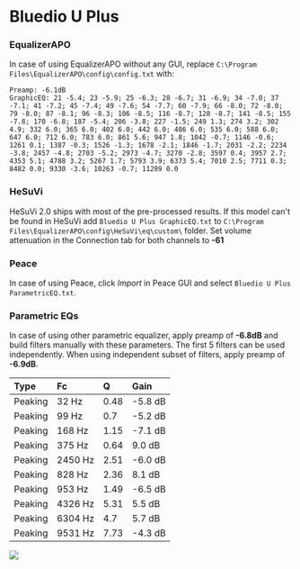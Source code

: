 # Bluedio U Plus

### EqualizerAPO
In case of using EqualizerAPO without any GUI, replace `C:\Program Files\EqualizerAPO\config\config.txt`
with:
```
Preamp: -6.1dB
GraphicEQ: 21 -5.4; 23 -5.9; 25 -6.3; 28 -6.7; 31 -6.9; 34 -7.0; 37 -7.1; 41 -7.2; 45 -7.4; 49 -7.6; 54 -7.7; 60 -7.9; 66 -8.0; 72 -8.0; 79 -8.0; 87 -8.1; 96 -8.3; 106 -8.5; 116 -8.7; 128 -8.7; 141 -8.5; 155 -7.8; 170 -6.8; 187 -5.4; 206 -3.8; 227 -1.5; 249 1.3; 274 3.2; 302 4.9; 332 6.0; 365 6.0; 402 6.0; 442 6.0; 486 6.0; 535 6.0; 588 6.0; 647 6.0; 712 6.0; 783 6.0; 861 5.6; 947 1.8; 1042 -0.7; 1146 -0.6; 1261 0.1; 1387 -0.3; 1526 -1.3; 1678 -2.1; 1846 -1.7; 2031 -2.2; 2234 -3.8; 2457 -4.8; 2703 -5.2; 2973 -4.7; 3270 -2.8; 3597 0.4; 3957 2.7; 4353 5.1; 4788 3.2; 5267 1.7; 5793 3.9; 6373 5.4; 7010 2.5; 7711 0.3; 8482 0.0; 9330 -3.6; 10263 -0.7; 11289 0.0
```

### HeSuVi
HeSuVi 2.0 ships with most of the pre-processed results. If this model can't be found in HeSuVi add
`Bluedio U Plus GraphicEQ.txt` to `C:\Program Files\EqualizerAPO\config\HeSuVi\eq\custom\` folder.
Set volume attenuation in the Connection tab for both channels to **-61**

### Peace
In case of using Peace, click *Import* in Peace GUI and select `Bluedio U Plus ParametricEQ.txt`.

### Parametric EQs
In case of using other parametric equalizer, apply preamp of **-6.8dB** and build filters manually
with these parameters. The first 5 filters can be used independently.
When using independent subset of filters, apply preamp of **-6.9dB**.

| Type    | Fc      |    Q | Gain    |
|:--------|:--------|:-----|:--------|
| Peaking | 32 Hz   | 0.48 | -5.8 dB |
| Peaking | 99 Hz   | 0.7  | -5.2 dB |
| Peaking | 168 Hz  | 1.15 | -7.1 dB |
| Peaking | 375 Hz  | 0.64 | 9.0 dB  |
| Peaking | 2450 Hz | 2.51 | -6.0 dB |
| Peaking | 828 Hz  | 2.36 | 8.1 dB  |
| Peaking | 953 Hz  | 1.49 | -6.5 dB |
| Peaking | 4326 Hz | 5.31 | 5.5 dB  |
| Peaking | 6304 Hz | 4.7  | 5.7 dB  |
| Peaking | 9531 Hz | 7.73 | -4.3 dB |

![](https://raw.githubusercontent.com/jaakkopasanen/AutoEq/master/results/rtings/sbaf-serious/Bluedio%20U%20Plus/Bluedio%20U%20Plus.png)